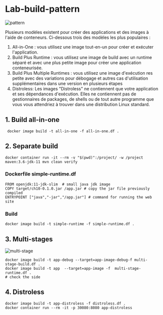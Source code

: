 # Lab-build-pattern
![pattern](../screenshots/pattern.jpg)

Plusieurs modèles existent pour créer des applications et des images à l'aide de conteneurs. 
Ci-dessous trois des modèles les plus populaires :
1. All-in-One : vous utilisez une image tout-en-un pour créer et exécuter l'application.
2. Build Plus Runtime : vous utilisez une image de build avec un runtime séparé et avec une plus petite
image pour créer une application conteneurisée.
3. Build Plus Multiple Runtimes : vous utilisez une image d'exécution res petite avec des variations pour
débogage et autres cas d'utilisation supplémentaires dans une version en plusieurs étapes
4. Distroless: Les images "Distroless" ne contiennent que votre application et ses dépendances d'exécution. 
Elles ne contiennent pas de gestionnaires de packages, de shells ou de tout autre programme 
que vous vous attendriez à trouver dans une distribution Linux standard.

## 1. Build all-in-one 
```shell
 docker image build -t all-in-one -f all-in-one.df .
```
## 2. Separate build 
```shell
docker container run -it --rm -v "$(pwd)":/project/ -w /project maven:3.6-jdk-11 mvn clean verify
```
### Dockerfile simple-runtime.df
```shell
FROM openjdk:11-jdk-slim  # small java jdk image
COPY target/ch10-0.1.0.jar /app.jar # copy the jar file previously compiled
ENTRYPOINT ["java","-jar","/app.jar"] # command for running the web site 
```
### Build 
```shell
docker image build -t simple-runtime -f simple-runtime.df .
```

## 3. Multi-stages
![multi-stage](../screenshots/multi-stage.png)

```shell
docker image build -t app-debug --target=app-image-debug-f multi-stage-build.df .
docker image build -t app  --target=app-image -f  multi-stage-runtime.df .
# check the side
```
## 4. Distroless
```shell
docker image build -t app-distroless -f distroless.df .
docker container run --rm -it -p 30080:8080 app-distroless
```

